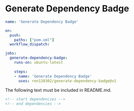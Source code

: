 # Generate Dependency Badge
```yml
name: 'Generate Dependency Badge'

on:
  push:
    paths: ["pom.xml"]
  workflow_dispatch:

jobs:
  generate-dependency-badge:
    runs-on: ubuntu-latest
    
    steps:
    - name: 'Generate Dependency Badge'
      uses: ren130302/generate-dependency-badge@v1
```

The following text must be included in README.md.
```md
<!-- start dependencies -->
<!-- end dependencies -->
```
